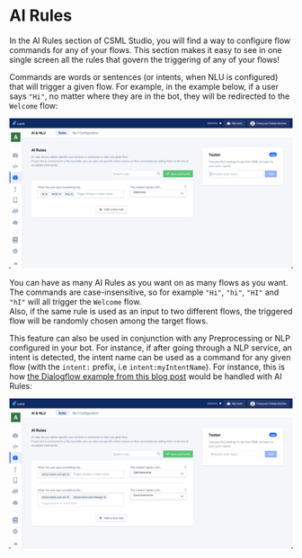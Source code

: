 # AI Rules

In the AI Rules section of CSML Studio, you will find a way to configure flow commands for any of your flows. This section makes it easy to see in one single screen all the rules that govern the triggering of any of your flows!

Commands are words or sentences \(or intents, when NLU is configured\) that will trigger a given flow. For example, in the example below, if a user says `"Hi"`, no matter where they are in the bot, they will be redirected to the `Welcome` flow:

![](../../.gitbook/assets/image%20%2876%29.png)

You can have as many AI Rules as you want on as many flows as you want. The commands are case-insensitive, so for example `"Hi"`, `"hi"`, `"HI"` and `"hI"` will all trigger the `Welcome` flow.  
Also, if the same rule is used as an input to two different flows, the triggered flow will be randomly chosen among the target flows.

This feature can also be used in conjunction with any Preprocessing or NLP configured in your bot. For instance, if after going through a NLP service, an intent is detected, the intent name can be used as a command for any given flow \(with the `intent:` prefix, i.e `intent:myIntentName`\). For instance, this is how [the Dialogflow example from this blog post](https://blog.csml.dev/connecting-dialogflow-with-a-csml-chatbot/) would be handled with AI Rules:

![](../../.gitbook/assets/image%20%2878%29.png)

